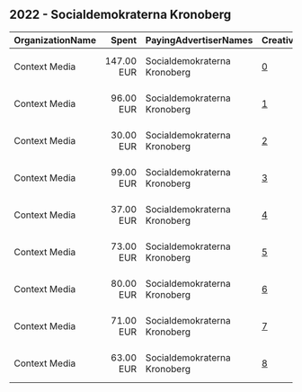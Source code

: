 ## 2022 - Socialdemokraterna Kronoberg 
|OrganizationName|Spent|PayingAdvertiserNames|CreativeUrls|Impressions|Genders|AgeBrackets|CountryCodes|BillingAddresses|CandidateBallotInformation|
|:---|---:|:---|:---|---:|:---|:---|:---|:---|:---|
|Context Media|147.00 EUR|Socialdemokraterna Kronoberg|[0](https://www.snap.com/political-ads/asset/045c676b2eb8b4ba73fc488019966e1b038abdfe6ed4156f56128126a3e08c92?mediaType=mp4)|29,561||17+|sweden|"Västra Norrlandsgatan 7 ,UMEÅ,90327,SE"|Socialdemokraterna Kronoberg|
|Context Media|96.00 EUR|Socialdemokraterna Kronoberg|[1](https://www.snap.com/political-ads/asset/80d2ebe3336a4cd5b6ab4a31020a9ab33d295d15a1710fe4e597fbe9c6460cb0?mediaType=mp4)|13,973|FEMALE|20-49|sweden|"Västra Norrlandsgatan 7 ,UMEÅ,90327,SE"|Socialdemokraterna Kronoberg|
|Context Media|30.00 EUR|Socialdemokraterna Kronoberg|[2](https://www.snap.com/political-ads/asset/efe46b7136ad0e495a94738233da932fa47ae71058cbf3399e8636f64cd939c3?mediaType=mp4)|5,199|FEMALE|20-49|sweden|"Västra Norrlandsgatan 7 ,UMEÅ,90327,SE"|Socialdemokraterna Kronoberg|
|Context Media|99.00 EUR|Socialdemokraterna Kronoberg|[3](https://www.snap.com/political-ads/asset/26f94349f421a17225417b01fa6be31c54cd50f5372325fbd1c5e2ca6299d9e7?mediaType=mp4)|14,199||17+|sweden|"Västra Norrlandsgatan 7 ,UMEÅ,90327,SE"|Socialdemokraterna Kronoberg|
|Context Media|37.00 EUR|Socialdemokraterna Kronoberg|[4](https://www.snap.com/political-ads/asset/26f94349f421a17225417b01fa6be31c54cd50f5372325fbd1c5e2ca6299d9e7?mediaType=mp4)|5,137||17+|sweden|"Västra Norrlandsgatan 7 ,UMEÅ,90327,SE"|Socialdemokraterna Kronoberg|
|Context Media|73.00 EUR|Socialdemokraterna Kronoberg|[5](https://www.snap.com/political-ads/asset/4f8ce1c44e0c09fcd835da9ef5280a11130c645c412b30637dd69f09cb0ba8cd?mediaType=mp4)|11,611|FEMALE|20-49|sweden|"Västra Norrlandsgatan 7 ,UMEÅ,90327,SE"|Socialdemokraterna Kronoberg|
|Context Media|80.00 EUR|Socialdemokraterna Kronoberg|[6](https://www.snap.com/political-ads/asset/26f94349f421a17225417b01fa6be31c54cd50f5372325fbd1c5e2ca6299d9e7?mediaType=mp4)|15,274||17+|sweden|"Västra Norrlandsgatan 7 ,UMEÅ,90327,SE"|Socialdemokraterna Kronoberg|
|Context Media|71.00 EUR|Socialdemokraterna Kronoberg|[7](https://www.snap.com/political-ads/asset/26f94349f421a17225417b01fa6be31c54cd50f5372325fbd1c5e2ca6299d9e7?mediaType=mp4)|16,473||17+|sweden|"Västra Norrlandsgatan 7 ,UMEÅ,90327,SE"|Socialdemokraterna Kronoberg|
|Context Media|63.00 EUR|Socialdemokraterna Kronoberg|[8](https://www.snap.com/political-ads/asset/045c676b2eb8b4ba73fc488019966e1b038abdfe6ed4156f56128126a3e08c92?mediaType=mp4)|8,994||17+|sweden|"Västra Norrlandsgatan 7 ,UMEÅ,90327,SE"|Socialdemokraterna Kronoberg|
